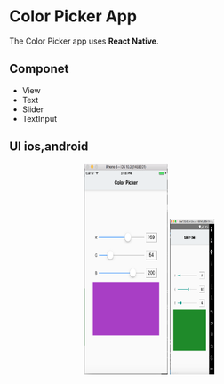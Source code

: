 # Color Picker App
The Color Picker app uses **React Native**. 

## Componet
- View
- Text
- Slider
- TextInput

## UI ios,android
<p align="center">
  <img src="image/ui-ios.png" width="150" height="380"/>
  <img src="image/ui-android.png" width="80" height="280"/>
</p>
